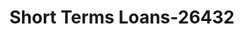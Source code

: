 ---
f_zip-code: 60016
f_state-code: IL
title: Short Terms Loans-26432
f_phone: 847-759-4600
f_city-only: Des Plaines
f_address: 53 Clock Tower Plaza Lane Des Plaines
f_location-unique-id: '26432'
slug: short-terms-loans-26432
updated-on: '2024-05-30T13:46:58.046Z'
created-on: '2024-05-30T13:36:59.803Z'
published-on: '2024-05-30T13:54:32.469Z'
f_city-state: cms/city/des-plaines-il.md
f_company: cms/company/short-terms-loans.md
f_state: cms/state/illinois.md
layout: '[payday-loan].html'
tags: payday-loan
---
